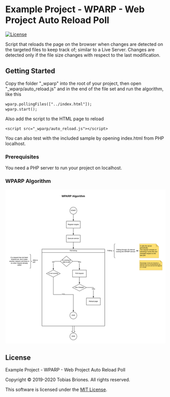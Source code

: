 # Example Project - WPARP - Web Project Auto Reload Poll
[![License](https://img.shields.io/github/license/TobiasBriones/example.programming.tool.php.wparp)](https://github.com/TobiasBriones/example.programming.tool.php.wparp/blob/master/LICENSE)

Script that reloads the page on the browser when changes are detected on the targeted files to keep track of; similar to a Live Server. Changes are detected only if the file size changes with respect to the last modification.

## Getting Started
Copy the folder "_wparp" into the root of your project, then open "_wparp/auto_reload.js" and in the end of the file set and run the algorithm, like this

```
wparp.pollingFiles(["../index.html"]);
wparp.start();
```

Also add the script to the HTML page to reload

```
<script src="_wparp/auto_reload.js"></script>
```

You can also test with the included sample by opening index.html from PHP localhost.

### Prerequisites
You need a PHP server to run your project on localhost.

### WPARP Algorithm
[![Algorithm](https://raw.githubusercontent.com/TobiasBriones/images/master/example-projects/example.programming.tool.php.wparp/wparp-algorithm.png)](https://github.com/TobiasBriones/images/tree/master/example-projects)

## License
Example Project - WPARP - Web Project Auto Reload Poll

Copyright © 2019-2020 Tobias Briones. All rights reserved.

This software is licensed under the [MIT License](https://github.com/TobiasBriones/example.programming.tool.php.wparp/blob/master/LICENSE).
